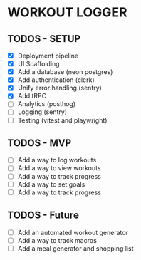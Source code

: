 # WORKOUT LOGGER

## TODOS - SETUP

- [x] Deployment pipeline
- [x] UI Scaffolding
- [x] Add a database (neon postgres)
- [x] Add authentication (clerk)
- [x] Unify error handling (sentry)
- [x] Add tRPC
- [ ] Analytics (posthog)
- [ ] Logging (sentry)
- [ ] Testing (vitest and playwright)

## TODOS - MVP

- [ ] Add a way to log workouts
- [ ] Add a way to view workouts
- [ ] Add a way to track progress
- [ ] Add a way to set goals
- [ ] Add a way to track progress

## TODOS - Future

- [ ] Add an automated workout generator
- [ ] Add a way to track macros
- [ ] Add a meal generator and shopping list
